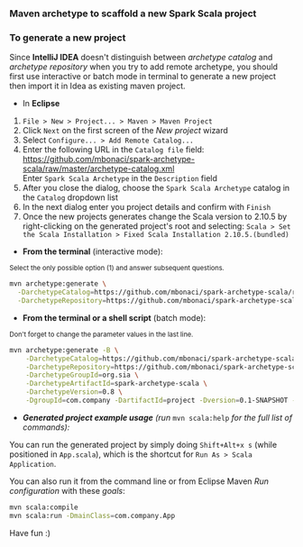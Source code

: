 ### Maven archetype to scaffold a new Spark Scala project

### To generate a new project
Since **IntelliJ IDEA** doesn't distinguish between _archetype catalog_ and _archetype repository_ when you try to add remote archetype, you should first use interactive or batch mode in terminal to generate a new project then import it in Idea as existing maven project.  

 * In **Eclipse**  
1. `File > New > Project... > Maven > Maven Project`  
2. Click `Next` on the first screen of the _New project_ wizard  
3. Select `Configure... > Add Remote Catalog...`  
4. Enter the following URL in the `Catalog file` field: https://github.com/mbonaci/spark-archetype-scala/raw/master/archetype-catalog.xml  
      Enter `Spark Scala Archetype` in the `Description` field  
5. After you close the dialog, choose the `Spark Scala Archetype` catalog in the `Catalog` dropdown list
6. In the next dialog enter you project details and confirm with `Finish`
7. Once the new projects generates change the Scala version to 2.10.5 by right-clicking on the generated project's root and selecting:
      `Scala > Set the Scala Installation > Fixed Scala Installation 2.10.5.(bundled)`



 * **From the terminal** (interactive mode):  
 <small>
 Select the only possible option (1) and answer subsequent questions.
 </small>

```sh
mvn archetype:generate \
  -DarchetypeCatalog=https://github.com/mbonaci/spark-archetype-scala/raw/master/archetype-catalog.xml \
  -DarchetypeRepository=https://github.com/mbonaci/spark-archetype-scala/raw/master
```


 * **From the terminal or a shell script** (batch mode):  
 <small>
 Don't forget to change the parameter values in the last line.
 </small>

```sh
mvn archetype:generate -B \
    -DarchetypeCatalog=https://github.com/mbonaci/spark-archetype-scala/raw/master/archetype-catalog.xml \
    -DarchetypeRepository=https://github.com/mbonaci/spark-archetype-scala/raw/master \
    -DarchetypeGroupId=org.sia \
    -DarchetypeArtifactId=spark-archetype-scala \
    -DarchetypeVersion=0.8 \
    -DgroupId=com.company -DartifactId=project -Dversion=0.1-SNAPSHOT -Dpackage=com.company
```


 * ***Generated project example usage*** *(run* `mvn scala:help` *for the full list of commands):*

You can run the generated project by simply doing `Shift+Alt+x s` (while positioned in `App.scala`), which is the shortcut for `Run As > Scala Application`.

You can also run it from the command line or from Eclipse Maven _Run configuration_ with these _goals_:

```sh
mvn scala:compile
mvn scala:run -DmainClass=com.company.App
```

Have fun :)

